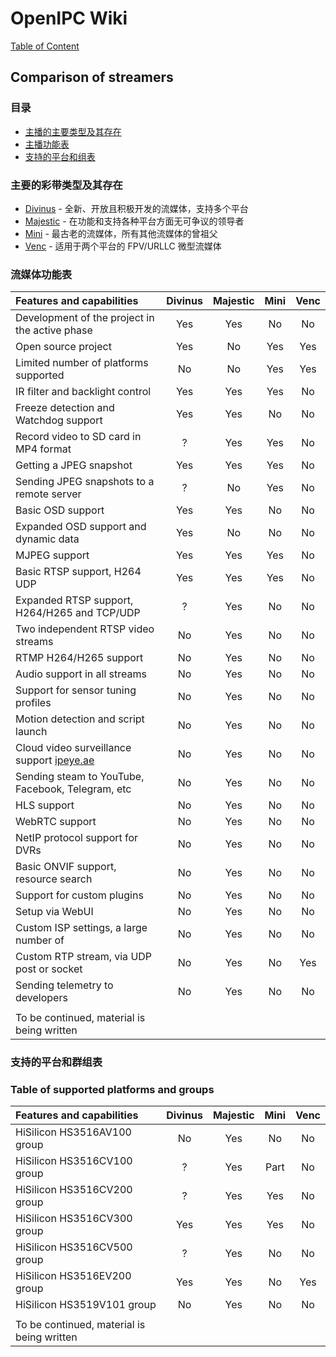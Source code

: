 # OpenIPC Wiki
[Table of Content](../README.zh.md)

Comparison of streamers
-----------------------

### 目录

- [主播的主要类型及其存在](/en/streamer-comparison.md#main-types-of-streamers-and-their-presence)
- [主播功能表](/en/streamer-comparison.md#table-of-streamer-functionity)
- [支持的平台和组表](/en/streamer-comparison.md#table-of-supported-platforms-and-groups)


### 主要的彩带类型及其存在

- [Divinus](https://github.com/OpenIPC/divinus) - 全新、开放且积极开发的流媒体，支持多个平台
- [Majestic](https://github.com/OpenIPC/majestic) - 在功能和支持各种平台方面无可争议的领导者
- [Mini](https://github.com/OpenIPC/mini) - 最古老的流媒体，所有其他流媒体的曾祖父
- [Venc](https://github.com/OpenIPC/silicon_research/tree/master/venc) - 适用于两个平台的 FPV/URLLC 微型流媒体


### 流媒体功能表

| Features and capabilities                               | Divinus  | Majestic | Mini     | Venc     |
|:--------------------------------------------------------|:--------:|:--------:|:--------:|:--------:|
| Development of the project in the active phase          | Yes      | Yes      | No       | No       |
| Open source project                                     | Yes      | No       | Yes      | Yes      |
| Limited number of platforms supported                   | No       | No       | Yes      | Yes      |
| IR filter and backlight control                         | Yes      | Yes      | Yes      | No       |
| Freeze detection and Watchdog support                   | Yes      | Yes      | No       | No       |
| Record video to SD card in MP4 format                   | ?        | Yes      | Yes      | No       |
| Getting a JPEG snapshot                                 | Yes      | Yes      | Yes      | No       |
| Sending JPEG snapshots to a remote server               | ?        | No       | Yes      | No       |
| Basic OSD support                                       | Yes      | Yes      | No       | No       |
| Expanded OSD support and dynamic data                   | Yes      | No       | No       | No       |
| MJPEG support                                           | Yes      | Yes      | Yes      | No       |
| Basic RTSP support, H264 UDP                            | Yes      | Yes      | Yes      | No       |
| Expanded RTSP support, H264/H265 and TCP/UDP            | ?        | Yes      | No       | No       |
| Two independent RTSP video streams                      | No       | Yes      | No       | No       |
| RTMP H264/H265 support                                  | No       | Yes      | No       | No       |
| Audio support in all streams                            | No       | Yes      | No       | No       |
| Support for sensor tuning profiles                      | No       | Yes      | No       | No       |
| Motion detection and script launch                      | No       | Yes      | No       | No       |
| Cloud video surveillance support [ipeye.ae](https://ipeye.ae) | No | Yes      | No       | No       |
| Sending steam to YouTube, Facebook, Telegram, etc       | No       | Yes      | No       | No       |
| HLS support                                             | No       | Yes      | No       | No       |
| WebRTC support                                          | No       | Yes      | No       | No       |
| NetIP protocol support for DVRs                         | No       | Yes      | No       | No       |
| Basic ONVIF support, resource search                    | No       | Yes      | No       | No       |
| Support for custom plugins                              | No       | Yes      | No       | No       |
| Setup via WebUI                                         | No       | Yes      | No       | No       |
| Custom ISP settings, a large number of                  | No       | Yes      | No       | No       |
| Custom RTP stream, via UDP post or socket               | No       | Yes      | No       | Yes      |
| Sending telemetry to developers                         | No       | Yes      | No       | No       |
|                                                         |          |          |          |          |
| To be continued, material is being written              |          |          |          |          |


### 支持的平台和群组表

### Table of supported platforms and groups

| Features and capabilities                               | Divinus  | Majestic | Mini     | Venc     |
|:--------------------------------------------------------|:--------:|:--------:|:--------:|:--------:|
| HiSilicon HS3516AV100 group                             | No       | Yes      | No       | No       |
| HiSilicon HS3516CV100 group                             | ?        | Yes      | Part     | No       |
| HiSilicon HS3516CV200 group                             | ?        | Yes      | Yes      | No       |
| HiSilicon HS3516CV300 group                             | Yes      | Yes      | Yes      | No       |
| HiSilicon HS3516CV500 group                             | ?        | Yes      | No       | No       |
| HiSilicon HS3516EV200 group                             | Yes      | Yes      | No       | Yes      |
| HiSilicon HS3519V101 group                              | No       | Yes      | No       | No       |
|                                                         |          |          |          |          |
| To be continued, material is being written              |          |          |          |          |

